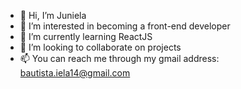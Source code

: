 - 👋 Hi, I’m Juniela
- 👀 I’m interested in becoming a front-end developer
- 🌱 I’m currently learning ReactJS
- 💞️ I’m looking to collaborate on projects
- 📫 You can reach me through my gmail address: bautista.iela14@gmail.com

<!---
ellaiela/ellaiela is a ✨ special ✨ repository because its `README.md` (this file) appears on your GitHub profile.
You can click the Preview link to take a look at your changes.
--->
